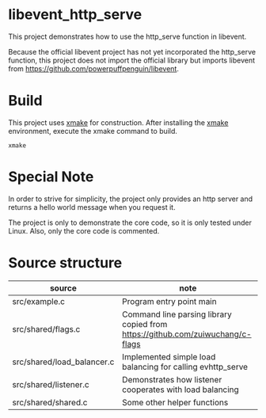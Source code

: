 # libevent_http_serve

This project demonstrates how to use the http_serve function in libevent.

Because the official libevent project has not yet incorporated the http_serve function, this project does not import the official library but imports libevent from https://github.com/powerpuffpenguin/libevent.

# Build

This project uses [xmake](https://github.com/xmake-io/xmake) for construction. After installing the [xmake](https://github.com/xmake-io/xmake?tab=readme-ov-file#installation) environment, execute the xmake command to build.

```
xmake
```

# Special Note

In order to strive for simplicity, the project only provides an http server and returns a hello world message when you request it.

The project is only to demonstrate the core code, so it is only tested under Linux. Also, only the core code is commented.

# Source structure

| source | note |
|---|---|
|   src/example.c   |   Program entry point main    |
|   src/shared/flags.c |   Command line parsing library copied from https://github.com/zuiwuchang/c-flags  |
|   src/shared/load_balancer.c  | Implemented simple load balancing for calling evhttp_serve  |
|   src/shared/listener.c   |   Demonstrates how listener cooperates with load balancing    |
|   src/shared/shared.c |   Some other helper functions |


